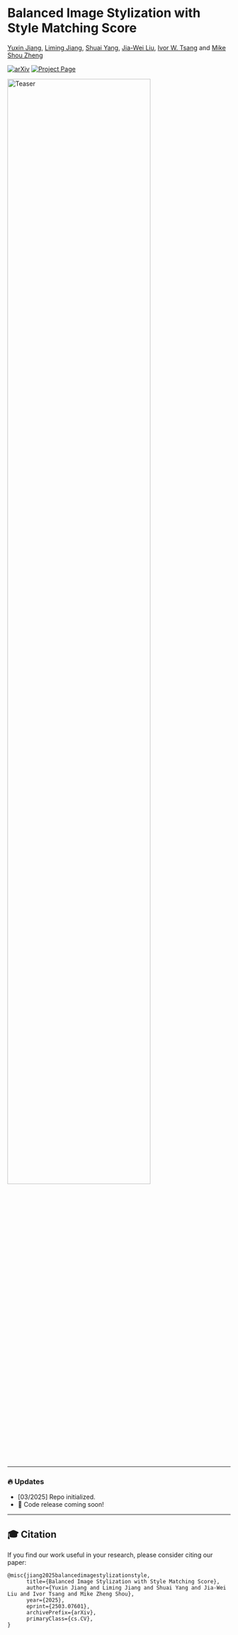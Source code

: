 # Balanced Image Stylization with Style Matching Score

[Yuxin Jiang](https://yuxinn-j.github.io/), [Liming Jiang](https://liming-jiang.com/), [Shuai Yang](https://williamyang1991.github.io/), [Jia-Wei Liu](https://jia-wei-liu.github.io/), [Ivor W. Tsang](https://www.a-star.edu.sg/cfar/about-cfar/management/prof-ivor-tsang) and [Mike Shou Zheng](https://cde.nus.edu.sg/ece/staff/shou-zheng-mike/)<br>

[![arXiv](https://img.shields.io/badge/arXiv-2411.17949-b31b1b.svg)](https://arxiv.org/abs/2503.07601)
[![Project Page](https://img.shields.io/badge/Project-Website-orange)](https://yuxinn-j.github.io/projects/SMS.html)

<p align="left">
  <img src="https://github.com/showlab/SMS/blob/main/assets/teaser-f.png" alt="Teaser" width="80%">
</p>

-----------------------------------------------------

### 🔥 Updates

- [03/2025] Repo initialized.
- 🚀 Code release coming soon!
-----------------------------------------------------

## 🎓 Citation
If you find our work useful in your research, please consider citing our paper:
```
@misc{jiang2025balancedimagestylizationstyle,
      title={Balanced Image Stylization with Style Matching Score}, 
      author={Yuxin Jiang and Liming Jiang and Shuai Yang and Jia-Wei Liu and Ivor Tsang and Mike Zheng Shou},
      year={2025},
      eprint={2503.07601},
      archivePrefix={arXiv},
      primaryClass={cs.CV},
}
```
<!--
## 🤗 Acknowledgements
This code is mainly developed based on [PDS](https://github.com/KAIST-Visual-AI-Group/PDS/tree/main). We sincerely thank the authors for open-sourcing their code. 
-->
